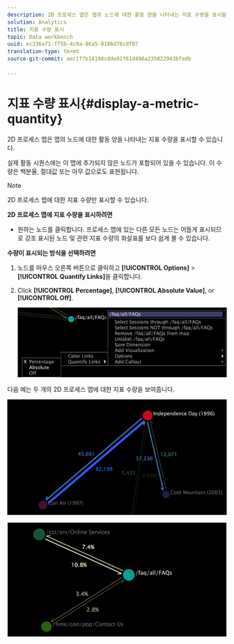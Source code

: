 ```yaml
---
description: 2D 프로세스 맵은 맵의 노드에 대한 활동 양을 나타내는 지표 수량을 표시할 수 있습니다.
solution: Analytics
title: 지표 수량 표시
topic: Data workbench
uuid: ec336af1-ff5b-4c0a-86a5-8186d76cdf07
translation-type: tm+mt
source-git-commit: aec1f7b14198cdde91f61d490a235022943bfedb

---
```



# 지표 수량 표시{#display-a-metric-quantity}

2D 프로세스 맵은 맵의 노드에 대한 활동 양을 나타내는 지표 수량을 표시할 수 있습니다.

실제 활동 시퀀스에는 이 맵에 추가되지 않은 노드가 포함되어 있을 수 있습니다. 이 수량은 백분율, 절대값 또는 아무 값으로도 표현됩니다.

>[!NOTE]
>
>2D 프로세스 맵에 대한 지표 수량만 표시할 수 있습니다.

**2D 프로세스 맵에 지표 수량을 표시하려면**

* 원하는 노드를 클릭합니다. 프로세스 맵에 있는 다른 모든 노드는 어둡게 표시되므로 강조 표시된 노드 및 관련 지표 수량의 화살표를 보다 쉽게 볼 수 있습니다.

**수량이 표시되는 방식을 선택하려면**

1. 노드를 마우스 오른쪽 버튼으로 클릭하고 **[!UICONTROL Options]** > **[!UICONTROL Quantify Links]**&#x200B;을 클릭합니다.
1. Click **[!UICONTROL Percentage]**, **[!UICONTROL Absolute Value]**, or **[!UICONTROL Off]**.

   ![](assets/mnu_2DProcessMap_quantifyLinks.png)

다음 예는 두 개의 2D 프로세스 맵에 대한 지표 수량을 보여줍니다.

![](assets/vis_2DProcessMap_DisplayMetricQuantities_Movies.png)

![](assets/client-met.png)

